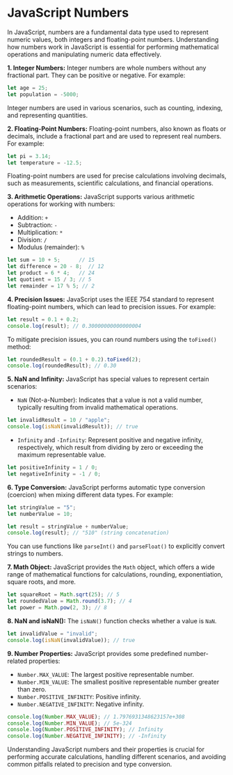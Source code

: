 # JavaScript Numbers

In JavaScript, numbers are a fundamental data type used to represent numeric values, both integers and floating-point numbers. Understanding how numbers work in JavaScript is essential for performing mathematical operations and manipulating numeric data effectively.

**1. Integer Numbers:**
Integer numbers are whole numbers without any fractional part. They can be positive or negative. For example:

```javascript
let age = 25;
let population = -5000;
```

Integer numbers are used in various scenarios, such as counting, indexing, and representing quantities.

**2. Floating-Point Numbers:**
Floating-point numbers, also known as floats or decimals, include a fractional part and are used to represent real numbers. For example:

```javascript
let pi = 3.14;
let temperature = -12.5;
```

Floating-point numbers are used for precise calculations involving decimals, such as measurements, scientific calculations, and financial operations.

**3. Arithmetic Operations:**
JavaScript supports various arithmetic operations for working with numbers:

- Addition: `+`
- Subtraction: `-`
- Multiplication: `*`
- Division: `/`
- Modulus (remainder): `%`

```javascript
let sum = 10 + 5;      // 15
let difference = 20 - 8;  // 12
let product = 6 * 4;   // 24
let quotient = 15 / 3; // 5
let remainder = 17 % 5; // 2
```

**4. Precision Issues:**
JavaScript uses the IEEE 754 standard to represent floating-point numbers, which can lead to precision issues. For example:

```javascript
let result = 0.1 + 0.2;
console.log(result); // 0.30000000000000004
```

To mitigate precision issues, you can round numbers using the `toFixed()` method:

```javascript
let roundedResult = (0.1 + 0.2).toFixed(2);
console.log(roundedResult); // 0.30
```

**5. NaN and Infinity:**
JavaScript has special values to represent certain scenarios:

- `NaN` (Not-a-Number): Indicates that a value is not a valid number, typically resulting from invalid mathematical operations.

```javascript
let invalidResult = 10 / "apple";
console.log(isNaN(invalidResult)); // true
```

- `Infinity` and `-Infinity`: Represent positive and negative infinity, respectively, which result from dividing by zero or exceeding the maximum representable value.

```javascript
let positiveInfinity = 1 / 0;
let negativeInfinity = -1 / 0;
```

**6. Type Conversion:**
JavaScript performs automatic type conversion (coercion) when mixing different data types. For example:

```javascript
let stringValue = "5";
let numberValue = 10;

let result = stringValue + numberValue;
console.log(result); // "510" (string concatenation)
```

You can use functions like `parseInt()` and `parseFloat()` to explicitly convert strings to numbers.

**7. Math Object:**
JavaScript provides the `Math` object, which offers a wide range of mathematical functions for calculations, rounding, exponentiation, square roots, and more.

```javascript
let squareRoot = Math.sqrt(25); // 5
let roundedValue = Math.round(3.7); // 4
let power = Math.pow(2, 3); // 8
```

**8. NaN and isNaN():**
The `isNaN()` function checks whether a value is `NaN`.

```javascript
let invalidValue = "invalid";
console.log(isNaN(invalidValue)); // true
```

**9. Number Properties:**
JavaScript provides some predefined number-related properties:

- `Number.MAX_VALUE`: The largest positive representable number.
- `Number.MIN_VALUE`: The smallest positive representable number greater than zero.
- `Number.POSITIVE_INFINITY`: Positive infinity.
- `Number.NEGATIVE_INFINITY`: Negative infinity.

```javascript
console.log(Number.MAX_VALUE); // 1.7976931348623157e+308
console.log(Number.MIN_VALUE); // 5e-324
console.log(Number.POSITIVE_INFINITY); // Infinity
console.log(Number.NEGATIVE_INFINITY); // -Infinity
```

Understanding JavaScript numbers and their properties is crucial for performing accurate calculations, handling different scenarios, and avoiding common pitfalls related to precision and type conversion.